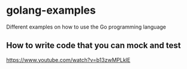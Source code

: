 # golang-examples
Different examples on how to use the Go programming language


## How to write code that you can mock and test
https://www.youtube.com/watch?v=b13zwMPLklE

